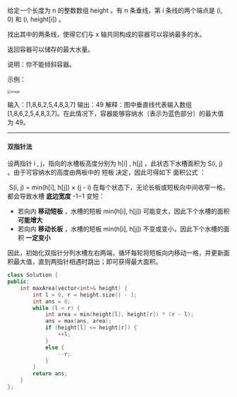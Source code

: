 给定一个长度为 n 的整数数组 height 。有 n 条垂线，第 i 条线的两个端点是 (i, 0) 和 (i, height[i]) 。

找出其中的两条线，使得它们与 x 轴共同构成的容器可以容纳最多的水。

返回容器可以储存的最大水量。

说明：你不能倾斜容器。

示例：

<img src="https://user-images.githubusercontent.com/59153788/177182950-b1405010-f846-4a76-8096-5cdef75cc264.png" alt="image" style="zoom:50%;" />

输入：[1,8,6,2,5,4,8,3,7]
输出：49 
解释：图中垂直线代表输入数组 [1,8,6,2,5,4,8,3,7]。在此情况下，容器能够容纳水（表示为蓝色部分）的最大值为 49。



*****

#### 双指针法

设两指针 i , j，指向的水槽板高度分别为 h[i] , h[j] ，此状态下水槽面积为 S(i, j) 。由于可容纳水的高度由两板中的 短板 决定，因此可得如下 面积公式 ：

​											S(i, j) = min(h[i], h[j]) × (j - i)
在每个状态下，无论长板或短板向中间收窄一格，都会导致水槽 **底边宽度** -1−1 变短：

* 若向内 **移动短板** ，水槽的短板 min(h[i], h[j]) 可能变大，因此下个水槽的面积 **可能增大** 
* 若向内 **移动长板** ，水槽的短板 min(h[i], h[j]) 不变或变小，因此下个水槽的面积 **一定变小** 

因此，初始化双指针分列水槽左右两端，循环每轮将短板向内移动一格，并更新面积最大值，直到两指针相遇时跳出；即可获得最大面积。

```c++
class Solution {
public:
    int maxArea(vector<int>& height) {
        int l = 0, r = height.size() - 1;
        int ans = 0;
        while (l < r) {
            int area = min(height[l], height[r]) * (r - l);
            ans = max(ans, area);
            if (height[l] <= height[r]) {
                ++l;
            }
            else {
                --r;
            }
        }
        return ans;
    }
};

```

